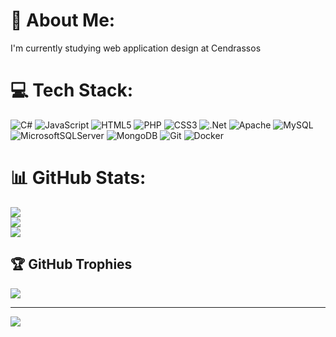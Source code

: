 # 💫 About Me:
I'm currently studying web application design at Cendrassos


# 💻 Tech Stack:
![C#](https://img.shields.io/badge/c%23-%23239120.svg?style=flat&logo=csharp&logoColor=white) ![JavaScript](https://img.shields.io/badge/javascript-%23323330.svg?style=flat&logo=javascript&logoColor=%23F7DF1E) ![HTML5](https://img.shields.io/badge/html5-%23E34F26.svg?style=flat&logo=html5&logoColor=white) ![PHP](https://img.shields.io/badge/php-%23777BB4.svg?style=flat&logo=php&logoColor=white) ![CSS3](https://img.shields.io/badge/css3-%231572B6.svg?style=flat&logo=css3&logoColor=white) ![.Net](https://img.shields.io/badge/.NET-5C2D91?style=flat&logo=.net&logoColor=white) ![Apache](https://img.shields.io/badge/apache-%23D42029.svg?style=flat&logo=apache&logoColor=white) ![MySQL](https://img.shields.io/badge/mysql-4479A1.svg?style=flat&logo=mysql&logoColor=white) ![MicrosoftSQLServer](https://img.shields.io/badge/Microsoft%20SQL%20Server-CC2927?style=flat&logo=microsoft%20sql%20server&logoColor=white) ![MongoDB](https://img.shields.io/badge/MongoDB-%234ea94b.svg?style=flat&logo=mongodb&logoColor=white) ![Git](https://img.shields.io/badge/git-%23F05033.svg?style=flat&logo=git&logoColor=white) ![Docker](https://img.shields.io/badge/docker-%230db7ed.svg?style=flat&logo=docker&logoColor=white)
# 📊 GitHub Stats:
![](https://github-readme-stats.vercel.app/api?username=robert-poe-gab&theme=dracula&hide_border=false&include_all_commits=true&count_private=true)<br/>
![](https://nirzak-streak-stats.vercel.app/?user=robert-poe-gab&theme=dracula&hide_border=false)<br/>
![](https://github-readme-stats.vercel.app/api/top-langs/?username=robert-poe-gab&theme=dracula&hide_border=false&include_all_commits=true&count_private=true&layout=compact)

## 🏆 GitHub Trophies
![](https://github-profile-trophy.vercel.app/?username=robert-poe-gab&theme=dracula&no-frame=false&no-bg=false&margin-w=4)

---
[![](https://visitcount.itsvg.in/api?id=robert-poe-gab&icon=0&color=0)](https://visitcount.itsvg.in)

<!-- Proudly created with GPRM ( https://gprm.itsvg.in ) -->



<!--# 💫 About Me:
I'm currently studding designing of web apps


# 💻 Tech Stack:
![C#](https://img.shields.io/badge/c%23-%23239120.svg?style=for-the-badge&logo=csharp&logoColor=white) ![MicrosoftSQLServer](https://img.shields.io/badge/Microsoft%20SQL%20Server-CC2927?style=for-the-badge&logo=microsoft%20sql%20server&logoColor=white) ![MySQL](https://img.shields.io/badge/mysql-4479A1.svg?style=for-the-badge&logo=mysql&logoColor=white) ![Apache](https://img.shields.io/badge/apache-%23D42029.svg?style=for-the-badge&logo=apache&logoColor=white) ![.Net](https://img.shields.io/badge/.NET-5C2D91?style=for-the-badge&logo=.net&logoColor=white) ![Canva](https://img.shields.io/badge/Canva-%2300C4CC.svg?style=for-the-badge&logo=Canva&logoColor=white) ![Gimp](https://img.shields.io/badge/Gimp-657D8B?style=for-the-badge&logo=gimp&logoColor=FFFFFF)
# 📊 GitHub Stats:
![GitHub Stats](https://github-readme-stats.vercel.app/api?username=robert-poe-gab&theme=dracula&hide_border=false&include_all_commits=true&count_private=true&token=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)

<!--![](https://github-readme-stats.vercel.app/api?username=robert-poe-gab&theme=dracula&hide_border=false&include_all_commits=true&count_private=true)<br/>-->
<!--![](https://nirzak-streak-stats.vercel.app/?user=robert-poe-gab&theme=dracula&hide_border=false)<br/>
![](https://github-readme-stats.vercel.app/api/top-langs/?username=robert-poe-gab&theme=dracula&hide_border=false&include_all_commits=true&count_private=true&layout=compact)

### 🔝 Top Contributed Repo
![](https://github-contributor-stats.vercel.app/api?username=robert-poe-gab&limit=5&theme=dark&combine_all_yearly_contributions=true)

---
[![](https://visitcount.itsvg.in/api?id=robert-poe-gab&icon=0&color=0)](https://visitcount.itsvg.in)
-->
